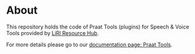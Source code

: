 # About
This repository holds the code of Praat Tools (plugins) for Speech & Voice Tools provided by [LiRI Resource Hub](https://www.liri.uzh.ch/en/resources-hub.html). 

For more details please go to our [documentation page: Praat Tools](https://liri-resources-hub.gitbook.io/svt/tool-catalogue/praat-tools).